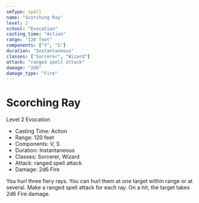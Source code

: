 ```yaml
---
smType: spell
name: "Scorching Ray"
level: 2
school: "Evocation"
casting_time: "Action"
range: "120 feet"
components: ["V", "S"]
duration: "Instantaneous"
classes: ["Sorcerer", "Wizard"]
attack: "ranged spell attack"
damage: "2d6"
damage_type: "Fire"
---
```


# Scorching Ray
Level 2 Evocation

- Casting Time: Action
- Range: 120 feet
- Components: V, S
- Duration: Instantaneous
- Classes: Sorcerer, Wizard
- Attack: ranged spell attack
- Damage: 2d6 Fire

You hurl three fiery rays. You can hurl them at one target within range or at several. Make a ranged spell attack for each ray. On a hit, the target takes 2d6 Fire damage.
